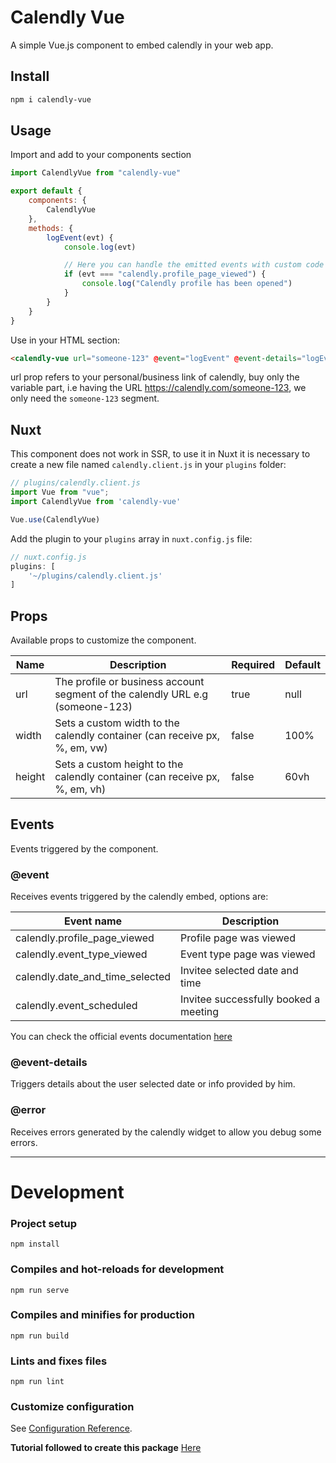 # Calendly Vue

A simple Vue.js component to embed calendly in your web app.

## Install
``` sh
npm i calendly-vue
```

## Usage

Import and add to your components section
``` javascript
import CalendlyVue from "calendly-vue"

export default {
    components: {
        CalendlyVue
    },
    methods: {
        logEvent(evt) {
            console.log(evt)

            // Here you can handle the emitted events with custom code
            if (evt === "calendly.profile_page_viewed") {
                console.log("Calendly profile has been opened")
            }
        }
    }
}
```

Use in your HTML section:
``` html
<calendly-vue url="someone-123" @event="logEvent" @event-details="logEvent" @error="logEvent"></calendly-vue>
```

url prop refers to your personal/business link of calendly, buy only the variable part, i.e having the URL https://calendly.com/someone-123, we only need the `someone-123` segment.


## Nuxt
This component does not work in SSR, to use it in Nuxt it is necessary to create a new file named `calendly.client.js` in your `plugins` folder:
``` javascript
// plugins/calendly.client.js
import Vue from "vue";
import CalendlyVue from 'calendly-vue'

Vue.use(CalendlyVue)
```

Add the plugin to your `plugins` array in `nuxt.config.js` file:
``` javascript
// nuxt.config.js
plugins: [
    '~/plugins/calendly.client.js'
]

```
## Props
Available props to customize the component.  

| Name 	    | Description  	                                                                | Required  | Default|
|-----------|-------------------------------------------------------------------------------|-----------|--------|
| url	    | The profile or business account segment of the calendly URL e.g (someone-123) | true      | null  |
| width  	| Sets a custom width to the calendly container	 (can receive px, %, em, vw)    | false     | 100%  |
| height	| Sets a custom height to the calendly container (can receive px, %, em, vh)    | false     | 60vh  |

## Events
Events triggered by the component.  

### @event
Receives events triggered by the calendly embed, options are:

| Event name 	                    | Description  	                        |
|-----------------------------------|---------------------------------------|
| calendly.profile_page_viewed	    | Profile page was viewed	            |
| calendly.event_type_viewed  	    | Event type page was viewed 	        |
| calendly.date_and_time_selected	| Invitee selected date and time  	    |
| calendly.event_scheduled 	        | Invitee successfully booked a meeting |

You can check the official events documentation [here](https://help.calendly.com/hc/en-us/articles/223147027-Embed-options-overview?tab=advanced#6)

###  @event-details
Triggers details about the user selected date or info provided by him.  

### @error
Receives errors generated by the calendly widget to allow you debug some errors.  


___  

# Development

### Project setup
```
npm install
```

### Compiles and hot-reloads for development
```
npm run serve
```

### Compiles and minifies for production
```
npm run build
```

### Lints and fixes files
```
npm run lint
```

### Customize configuration
See [Configuration Reference](https://cli.vuejs.org/config/).  



**Tutorial followed to create this package**
[Here](https://5balloons.info/create-publish-you-first-vue-plugin-on-npm-the-right-way/)
